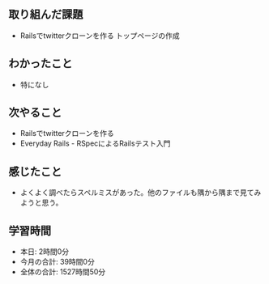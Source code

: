 ## 取り組んだ課題
- Railsでtwitterクローンを作る トップページの作成
## わかったこと
- 特になし
## 次やること
- Railsでtwitterクローンを作る
- Everyday Rails - RSpecによるRailsテスト入門
## 感じたこと
- よくよく調べたらスペルミスがあった。他のファイルも隅から隅まで見てみようと思う。
## 学習時間
- 本日: 2時間0分
- 今月の合計: 39時間0分
- 全体の合計: 1527時間50分
